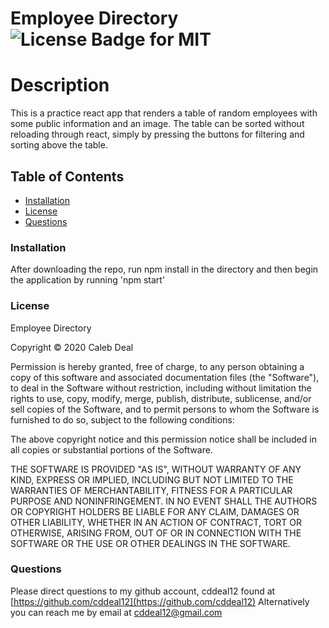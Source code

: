 # Employee Directory ![License Badge for MIT](https://img.shields.io/badge/License-MIT-green)

# Description
This is a practice react app that renders a table of random employees with some public information and an image. The table can be sorted without reloading through react, simply by pressing the buttons for filtering and sorting above the table.
            
## Table of Contents
* [Installation](#installation)
* [License](#license)
* [Questions](#questions)

<a name="installation"><a>
### Installation
After downloading the repo, run npm install in the directory and then begin the application by running 'npm start'

<a name="license"><a>
### License
Employee Directory

Copyright © 2020 Caleb Deal
        
Permission is hereby granted, free of charge, to any person obtaining a copy of this software and associated documentation files (the "Software"), to deal in the Software without restriction, including without limitation the rights to use, copy, modify, merge, publish, distribute, sublicense, and/or sell copies of the Software, and to permit persons to whom the Software is furnished to do so, subject to the following conditions:
        
The above copyright notice and this permission notice shall be included in all copies or substantial portions of the Software.
        
THE SOFTWARE IS PROVIDED "AS IS", WITHOUT WARRANTY OF ANY KIND, EXPRESS OR IMPLIED, INCLUDING BUT NOT LIMITED TO THE WARRANTIES OF MERCHANTABILITY, FITNESS FOR A PARTICULAR PURPOSE AND NONINFRINGEMENT. IN NO EVENT SHALL THE AUTHORS OR COPYRIGHT HOLDERS BE LIABLE FOR ANY CLAIM, DAMAGES OR OTHER LIABILITY, WHETHER IN AN ACTION OF CONTRACT, TORT OR OTHERWISE, ARISING FROM, OUT OF OR IN CONNECTION WITH THE SOFTWARE OR THE USE OR OTHER DEALINGS IN THE SOFTWARE.

<a name="questions"><a>
### Questions
Please direct questions to my github account, cddeal12 found at [https://github.com/cddeal12](https://github.com/cddeal12)
Alternatively you can reach me by email at cddeal12@gmail.com

